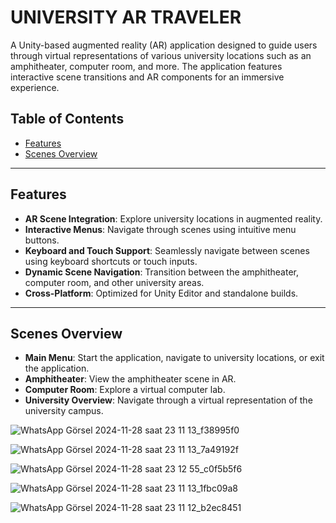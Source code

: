 # UNIVERSITY AR TRAVELER

A Unity-based augmented reality (AR) application designed to guide users through virtual representations of various university locations such as an amphitheater, computer room, and more. The application features interactive scene transitions and AR components for an immersive experience.

## Table of Contents

- [Features](#features)
- [Scenes Overview](#scenes-overview)


---

## Features

- **AR Scene Integration**: Explore university locations in augmented reality.
- **Interactive Menus**: Navigate through scenes using intuitive menu buttons.
- **Keyboard and Touch Support**: Seamlessly navigate between scenes using keyboard shortcuts or touch inputs.
- **Dynamic Scene Navigation**: Transition between the amphitheater, computer room, and other university areas.
- **Cross-Platform**: Optimized for Unity Editor and standalone builds.

---

## Scenes Overview

- **Main Menu**: Start the application, navigate to university locations, or exit the application.
- **Amphitheater**: View the amphitheater scene in AR.
- **Computer Room**: Explore a virtual computer lab.
- **University Overview**: Navigate through a virtual representation of the university campus.


![WhatsApp Görsel 2024-11-28 saat 23 11 13_f38995f0](https://github.com/user-attachments/assets/fc43f2d7-34f4-40d8-8b10-18b7d1d8345c)

![WhatsApp Görsel 2024-11-28 saat 23 11 13_7a49192f](https://github.com/user-attachments/assets/cc596bfa-ad87-4f87-ad86-b86e9da0bbd6)

![WhatsApp Görsel 2024-11-28 saat 23 12 55_c0f5b5f6](https://github.com/user-attachments/assets/fc095fc8-be4a-4f9d-8e68-7f176de4be17)

![WhatsApp Görsel 2024-11-28 saat 23 11 13_1fbc09a8](https://github.com/user-attachments/assets/a2a195d2-3758-4db2-8e74-46f404a98453)

![WhatsApp Görsel 2024-11-28 saat 23 11 12_b2ec8451](https://github.com/user-attachments/assets/6431ee0d-75c4-4a27-ac37-8d78dda73126)
